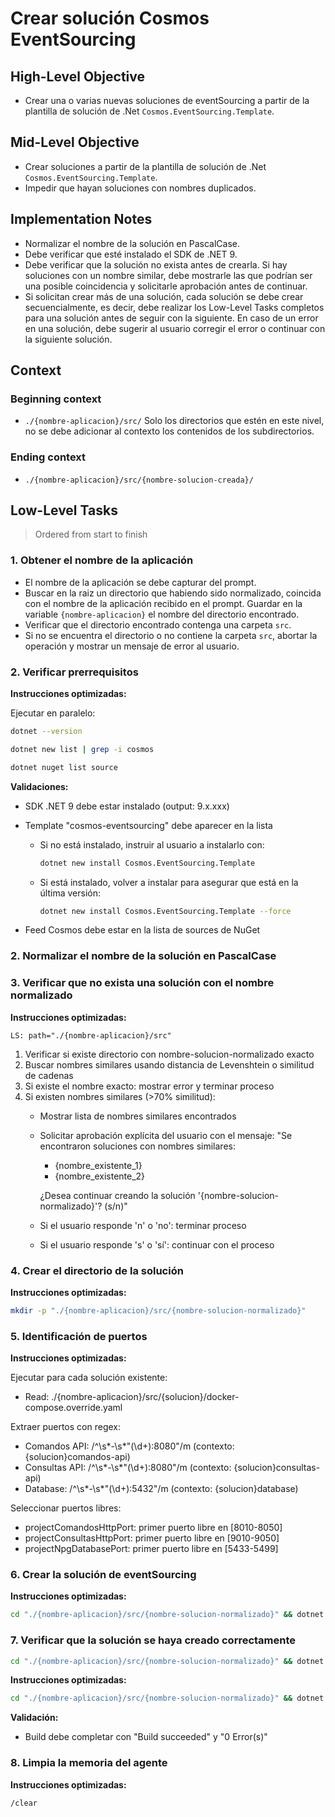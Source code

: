 # Crear solución Cosmos EventSourcing

## High-Level Objective

- Crear una o varias nuevas soluciones de eventSourcing a partir de la plantilla de solución de .Net  `Cosmos.EventSourcing.Template`.

## Mid-Level Objective

- Crear soluciones a partir de la plantilla de solución de .Net `Cosmos.EventSourcing.Template`.
- Impedir que hayan soluciones con nombres duplicados.

## Implementation Notes

- Normalizar el nombre de la solución en PascalCase.
- Debe verificar que esté instalado el SDK de .NET 9.
- Debe verificar que la solución no exista antes de crearla. Si hay soluciones con un nombre similar, debe mostrarle las que podrían ser una posible coincidencia y solicitarle aprobación antes de continuar.
- Si solicitan crear más de una solución, cada solución se debe crear secuencialmente, es decir, debe realizar los Low-Level Tasks completos para una solución antes de seguir con la siguiente. En caso de un error en una solución, debe sugerir al usuario corregir el error o continuar con la siguiente solución.

## Context

### Beginning context

- `./{nombre-aplicacion}/src/`  Solo los directorios que estén en este nivel, no se debe adicionar al contexto los contenidos de los subdirectorios.

### Ending context

- `./{nombre-aplicacion}/src/{nombre-solucion-creada}/`  

## Low-Level Tasks

> Ordered from start to finish

### 1. Obtener el nombre de la aplicación

- El nombre de la aplicación se debe capturar del prompt.
- Buscar en la raiz un directorio que habiendo sido normalizado, coincida con el nombre de la aplicación recibido en el prompt. Guardar en la variable `{nombre-aplicacion}` el nombre del directorio encontrado.
- Verificar que el directorio encontrado contenga una carpeta `src`.
- Si no se encuentra el directorio o no contiene la carpeta `src`, abortar la operación y mostrar un mensaje de error al usuario.

### 2. Verificar prerrequisitos

**Instrucciones optimizadas:**

Ejecutar en paralelo:

```Bash
dotnet --version
```

```Bash
dotnet new list | grep -i cosmos
```

```Bash
dotnet nuget list source
```

**Validaciones:**

- SDK .NET 9 debe estar instalado (output: 9.x.xxx)
- Template "cosmos-eventsourcing" debe aparecer en la lista
  - Si no está instalado, instruir al usuario a instalarlo con:

    ```Bash
    dotnet new install Cosmos.EventSourcing.Template
    ```

  - Si está instalado, volver a instalar para asegurar que está en la última versión:

    ```Bash
    dotnet new install Cosmos.EventSourcing.Template --force
    ```

- Feed Cosmos debe estar en la lista de sources de NuGet

### 2. Normalizar el nombre de la solución en PascalCase

### 3. Verificar que no exista una solución con el nombre normalizado

**Instrucciones optimizadas:**

```
LS: path="./{nombre-aplicacion}/src"
```

1. Verificar si existe directorio con nombre-solucion-normalizado exacto
2. Buscar nombres similares usando distancia de Levenshtein o similitud de cadenas
3. Si existe el nombre exacto: mostrar error y terminar proceso
4. Si existen nombres similares (>70% similitud):
   - Mostrar lista de nombres similares encontrados
   - Solicitar aprobación explícita del usuario con el mensaje:
     "Se encontraron soluciones con nombres similares:
     - {nombre_existente_1}
     - {nombre_existente_2}

     ¿Desea continuar creando la solución '{nombre-solucion-normalizado}'? (s/n)"
   - Si el usuario responde 'n' o 'no': terminar proceso
   - Si el usuario responde 's' o 'sí': continuar con el proceso

### 4. Crear el directorio de la solución

**Instrucciones optimizadas:**

```Bash
mkdir -p "./{nombre-aplicacion}/src/{nombre-solucion-normalizado}"
```

### 5. Identificación de puertos

**Instrucciones optimizadas:**

Ejecutar para cada solución existente:

- Read: ./{nombre-aplicacion}/src/{solucion}/docker-compose.override.yaml

Extraer puertos con regex:

- Comandos API: /^\s*-\s*"(\d+):8080"/m (contexto: {solucion}comandos-api)
- Consultas API: /^\s*-\s*"(\d+):8080"/m (contexto: {solucion}consultas-api)
- Database: /^\s*-\s*"(\d+):5432"/m (contexto: {solucion}database)

Seleccionar puertos libres:

- projectComandosHttpPort: primer puerto libre en [8010-8050]
- projectConsultasHttpPort: primer puerto libre en [9010-9050]
- projectNpgDatabasePort: primer puerto libre en [5433-5499]

### 6. Crear la solución de eventSourcing

**Instrucciones optimizadas:**

```Bash
cd "./{nombre-aplicacion}/src/{nombre-solucion-normalizado}" && dotnet new cosmos-eventsourcing -n {nombre-solucion-normalizado} --projectComandosHttpPort {port1} --projectConsultasHttpPort {port2} --projectNpgDatabasePort {port3}
```

### 7. Verificar que la solución se haya creado correctamente

```Bash
cd "./{nombre-aplicacion}/src/{nombre-solucion-normalizado}" && dotnet build {nombre-solucion-normalizado}.sln
```

**Instrucciones optimizadas:**

```Bash
cd "./{nombre-aplicacion}/src/{nombre-solucion-normalizado}" && dotnet build {nombre-solucion-normalizado}.sln
```

**Validación:**

- Build debe completar con "Build succeeded" y "0 Error(s)"

### 8. Limpia la memoria del agente

**Instrucciones optimizadas:**

```claude
/clear
```
